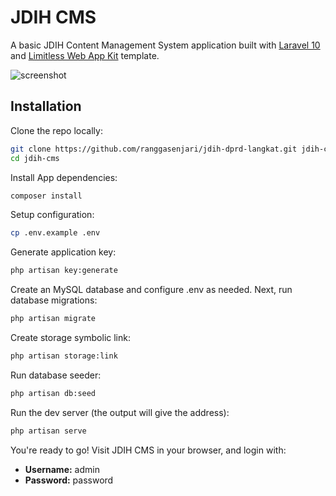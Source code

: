 # JDIH CMS
A basic JDIH Content Management System application built with [Laravel 10](https://en.wikipedia.org/wiki/Hosts_%28file%29) and [Limitless Web App Kit](https://themeforest.net/item/limitless-responsive-web-application-kit/13080328) template.

![screenshot](public/assets/screenshot.jpg)

## Installation

Clone the repo locally:

```sh
git clone https://github.com/ranggasenjari/jdih-dprd-langkat.git jdih-cms
cd jdih-cms
```

Install App dependencies:

```sh
composer install
```

Setup configuration:

```sh
cp .env.example .env
```

Generate application key:

```sh
php artisan key:generate
```

Create an MySQL database and configure .env as needed. Next, run database migrations:

```sh
php artisan migrate
```
Create storage symbolic link:

```sh
php artisan storage:link
```

Run database seeder:

```sh
php artisan db:seed
```

Run the dev server (the output will give the address):

```sh
php artisan serve
```

You're ready to go! Visit JDIH CMS in your browser, and login with:

- **Username:** admin
- **Password:** password